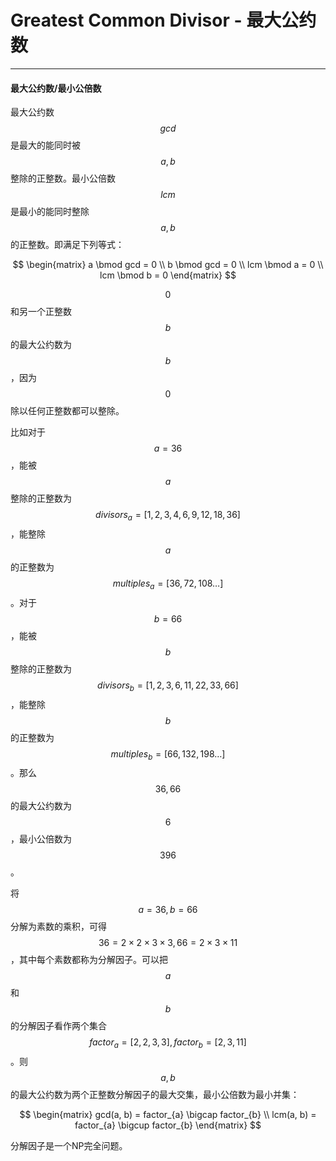 <script type="text/javascript" src="https://cdnjs.cloudflare.com/ajax/libs/mathjax/2.7.1/MathJax.js?config=TeX-AMS-MML_HTMLorMML"></script>

# Greatest Common Divisor - 最大公约数

--------

#### 最大公约数/最小公倍数

最大公约数$$ gcd $$是最大的能同时被$$ a, b $$整除的正整数。最小公倍数$$ lcm $$是最小的能同时整除$$ a, b $$的正整数。即满足下列等式：

$$
\begin{matrix}
a \bmod gcd = 0 \\
b \bmod gcd = 0 \\
lcm \bmod a = 0 \\
lcm \bmod b = 0
\end{matrix}
$$

$$ 0 $$和另一个正整数$$ b $$的最大公约数为$$ b $$，因为$$ 0 $$除以任何正整数都可以整除。

比如对于$$ a = 36 $$，能被$$ a $$整除的正整数为$$ divisors_{a} = [ 1, 2, 3, 4, 6, 9, 12, 18, 36] $$，能整除$$ a $$的正整数为$$ multiples_{a} = [36, 72, 108 \dots] $$。对于$$ b = 66 $$，能被$$ b $$整除的正整数为$$ divisors_{b} = [ 1, 2, 3, 6, 11, 22, 33, 66] $$，能整除$$ b $$的正整数为$$ multiples_{b} = [66, 132, 198 \dots] $$。那么$$ 36, 66 $$的最大公约数为$$ 6 $$，最小公倍数为$$ 396 $$。

将$$ a = 36, b = 66 $$分解为素数的乘积，可得$$ 36 = 2 \times 2 \times 3 \times 3, 66 = 2 \times 3 \times 11 $$，其中每个素数都称为分解因子。可以把$$ a $$和$$ b $$的分解因子看作两个集合$$ factor_{a} = [2, 2, 3, 3], factor_{b} = [2, 3, 11] $$。则$$ a, b $$的最大公约数为两个正整数分解因子的最大交集，最小公倍数为最小并集：

$$
\begin{matrix}
gcd(a, b) = factor_{a} \bigcap factor_{b}   \\
lcm(a, b) = factor_{a} \bigcup factor_{b}
\end{matrix}
$$

分解因子是一个NP完全问题。
